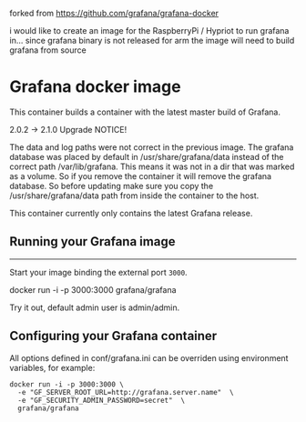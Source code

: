forked from https://github.com/grafana/grafana-docker

i would like to create an image for the RaspberryPi / Hypriot to run grafana in... since grafana binary is not released for arm the image will need to build grafana from source

# Grafana docker image

This container builds a container with the
latest master build of Grafana.

2.0.2 -> 2.1.0 Upgrade NOTICE!

The data and log paths were not correct in the previous image. The grafana database was placed by default in /usr/share/grafana/data instead of the correct path /var/lib/grafana. This means it was not in a dir that was marked as a volume. So if you remove the container it will remove the grafana database. So before updating make sure you copy the /usr/share/grafana/data path from inside the container to the host.

This container currently only contains the latest Grafana release.


## Running your Grafana image
--------------------------

Start your image binding the external port `3000`.

   docker run -i -p 3000:3000 grafana/grafana

Try it out, default admin user is admin/admin.


## Configuring your Grafana container

All options defined in conf/grafana.ini can be overriden using environment variables, for example:

```
docker run -i -p 3000:3000 \
  -e "GF_SERVER_ROOT_URL=http://grafana.server.name"  \
  -e "GF_SECURITY_ADMIN_PASSWORD=secret"  \
  grafana/grafana
```



